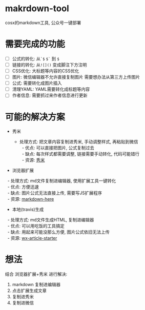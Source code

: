 # makrdown-tool
cosx的markdown工具, 公众号一键部署


# 需要完成的功能

- [ ] 公式的转化: 从`` `$ `` `` $` `` 到 `$`
- [ ] 链接的转化: 从`![]()` 变成脚注下方注明
- [ ] CSS优化: 大标题等内容的CSS优化
- [ ] 图片: 微信编辑器不允许直接复制图片 需要想办法从第三方上传图片
- [ ] 公式: 需要转化成图片插入
- [ ] 清理YAML: YAML需要转化成标题等内容
- [ ] 作者信息: 需要抓过来作者信息进行更新

# 可能的解决方案

- 秀米

   - 处理方式: 把文章内容复制进秀米, 手动调整样式, 再粘贴到微信  
   - 优点: 可以直接把图片, 公式复制过去  
   - 缺点: 每次样式都需要调整, 链接需要手动转化, 代码可能错行  
   - 资源: [秀米](https://xiumi.us/)  

- 浏览器扩展

   - 处理方式: md文件复制进编辑器, 使用扩展工具一键转化  
   - 优点: 方便迅速  
   - 缺点: 图片公式无法直接上传, 需要写JS扩展程序  
   - 资源: [markdown-here](https://github.com/adam-p/markdown-here)  

- 本地(travis)生成

   - 处理方式: md文件生成HTML, 复制进编辑器  
   - 优点: 可以用吃饭的工具搞定   
   - 缺点: 用起来可能没那么方便, 图片公式依旧无法上传  
   - 资源: [wx-article-starter](https://github.com/wizicer/wx-article-starter)
 
# 想法
 
结合 浏览器扩展+秀米 进行解决:

1. markdown 复制进编辑器
2. 点击扩展生成文章
3. 复制进秀米
4. 复制进微信
 
 
